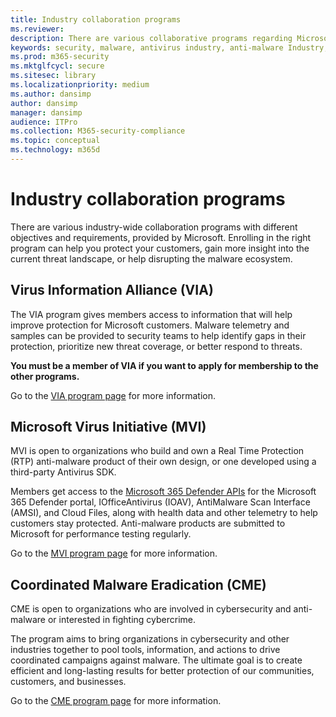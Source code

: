 ```yaml
---
title: Industry collaboration programs
ms.reviewer: 
description: There are various collaborative programs regarding Microsoft industry-wide anti-malware - Virus Information Alliance (VIA), Microsoft Virus Initiative (MVI), and Coordinated Malware Eradication (CME)
keywords: security, malware, antivirus industry, anti-malware Industry, collaboration programs, alliances, Virus Information Alliance, Microsoft Virus Initiative, Coordinated Malware Eradication, WDSI, MMPC, Microsoft Malware Protection Center, partnerships
ms.prod: m365-security
ms.mktglfcycl: secure
ms.sitesec: library
ms.localizationpriority: medium
ms.author: dansimp
author: dansimp
manager: dansimp
audience: ITPro
ms.collection: M365-security-compliance
ms.topic: conceptual
ms.technology: m365d
---
```

# Industry collaboration programs

There are various industry-wide collaboration programs with different objectives and requirements, provided by Microsoft. Enrolling in the right program can help you protect your customers, gain more insight into the current threat landscape, or help disrupting the malware ecosystem.

## Virus Information Alliance (VIA)

The VIA program gives members access to information that will help improve protection for Microsoft customers. Malware telemetry and samples can be provided to security teams to help identify gaps in their protection, prioritize new threat coverage, or better respond to threats.

**You must be a member of VIA if you want to apply for membership to the other programs.**

Go to the [VIA program page](virus-information-alliance-criteria.md) for more information.

## Microsoft Virus Initiative (MVI)

MVI is open to organizations who build and own a Real Time Protection (RTP) anti-malware product of their own design, or one developed using a third-party Antivirus SDK.

Members get access to the [Microsoft 365 Defender APIs](../defender/api-overview.md) for the Microsoft 365 Defender portal, IOfficeAntivirus (IOAV), AntiMalware Scan Interface (AMSI), and Cloud Files, along with health data and other telemetry to help customers stay protected. Anti-malware products are submitted to Microsoft for performance testing regularly.

Go to the [MVI program page](virus-initiative-criteria.md) for more information.

## Coordinated Malware Eradication (CME)

CME is open to organizations who are involved in cybersecurity and anti-malware or interested in fighting cybercrime.

The program aims to bring organizations in cybersecurity and other industries together to pool tools, information, and actions to drive coordinated campaigns against malware. The ultimate goal is to create efficient and long-lasting results for better protection of our communities, customers, and businesses.

Go to the [CME program page](coordinated-malware-eradication.md) for more information.
